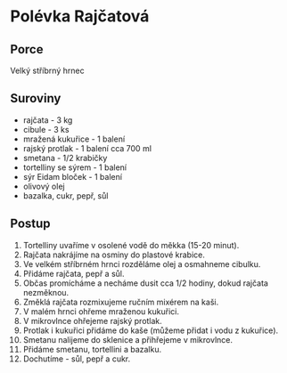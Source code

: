 # Polévka Rajčatová

## Porce
Velký stříbrný hrnec

## Suroviny
- rajčata - 3 kg
- cibule - 3 ks
- mražená kukuřice - 1 balení
- rajský protlak - 1 balení cca 700 ml
- smetana - 1/2 krabičky
- tortelliny se sýrem - 1 balení
- sýr Eidam bloček - 1 balení
- olivový olej
- bazalka, cukr, pepř, sůl

## Postup
1. Tortelliny uvaříme v osolené vodě do měkka (15-20 minut).
2. Rajčata nakrájíme na osminy do plastové krabice.
3. Ve velkém stříbrném hrnci rozděláme olej a osmahneme cibulku.
4. Přidáme rajčata, pepř a sůl.
5. Občas promícháme a necháme dusit cca 1/2 hodiny, dokud rajčata nezměknou.
6. Změklá rajčata rozmixujeme ručním mixérem na kaši.
7. V malém hrnci ohřeme mraženou kukuřici.
8. V mikrovlnce ohřejeme rajský protlak.
9. Protlak i kukuřici přidáme do kaše (můžeme přidat i vodu z kukuřice).
10. Smetanu nalijeme do sklenice a přihřejeme v mikrovlnce.
11. Přidáme smetanu, tortellini a bazalku.
12. Dochutíme - sůl, pepř a cukr.
